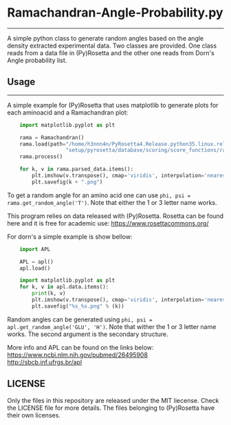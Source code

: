 # Ramachandran-Angle-Probability.py
-----------------------------------

A simple python class to generate random angles based on the angle density extracted experimental data.
Two classes are provided. One class reads from a data file in (Py)Rosetta and the other one reads from
Dorn's Angle probability list.

## Usage
--------

A simple example for (Py)Rosetta that uses matplotlib to generate plots for each aminoacid and a Ramachandran plot:

``` Python
    import matplotlib.pyplot as plt

    rama = Ramachandran()
    rama.load(path="/home/h3nnn4n/PyRosetta4.Release.python35.linux.release-147/"
                   "setup/pyrosetta/database/scoring/score_functions/rama/shapovalov/kappa75/all.ramaProb")
    rama.process()

    for k, v in rama.parsed_data.items():
        plt.imshow(v.transpose(), cmap='viridis', interpolation='nearest', origin="lower")
        plt.savefig(k + ".png")
```

To get a random angle for an amino acid one can use `phi, psi = rama.get_random_angle('T')`. Note that either the 1 or 3 letter name works.

This program relies on data released with (Py)Rosetta. Rosetta can be found here and it is free for academic use: https://www.rosettacommons.org/

For dorn's a simple example is show bellow:

``` Python
    import APL

    APL = apl()
    apl.load()

    import matplotlib.pyplot as plt
    for k, v in apl.data.items():
        print(k, v)
        plt.imshow(v.transpose(), cmap='viridis', interpolation='nearest', origin="lower")
        plt.savefig("%s_%s.png" % (k))
```

Random angles can be generated using `phi, psi = apl.get_random_angle('GLU', 'H')`. Note that wither the 1 or 3 letter name works.
The second argument is the secondary structure.

More info and APL can be found on the links below:
https://www.ncbi.nlm.nih.gov/pubmed/26495908
http://sbcb.inf.ufrgs.br/apl


LICENSE
-------

Only the files in this repository are released under the MIT liecense. Check the LICENSE file for more details.
The files belonging to (Py)Rosetta have their own licenses.
